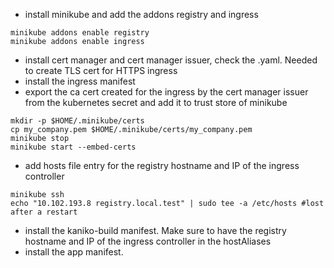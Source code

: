 - install minikube and add the addons registry and ingress
``` shell
minikube addons enable registry
minikube addons enable ingress
```
- install cert manager and cert manager issuer, check the .yaml. Needed to create TLS cert for HTTPS ingress
- install the ingress manifest
- export the ca cert created for the ingress by the cert manager issuer from the kubernetes secret and add it to trust store of minikube
``` shell
mkdir -p $HOME/.minikube/certs
cp my_company.pem $HOME/.minikube/certs/my_company.pem
minikube stop
minikube start --embed-certs
```
- add hosts file entry for the registry hostname and IP of the ingress controller
``` shell
minikube ssh
echo "10.102.193.8 registry.local.test" | sudo tee -a /etc/hosts #lost after a restart
```
- install the kaniko-build manifest. Make sure to have the registry hostname and IP of the ingress controller in the hostAliases
- install the app manifest.